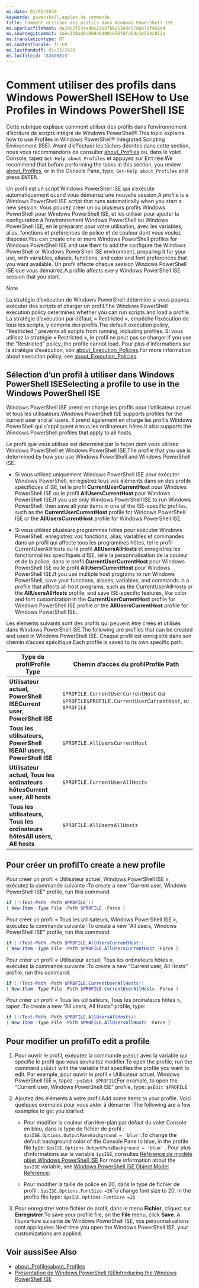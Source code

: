 ```yaml
---
ms.date: 01/02/2020
keywords: powershell,applet de commande
title: Comment utiliser des profils dans Windows PowerShell ISE
ms.openlocfilehash: da7dc2f234ad0c2968fbb213e9e57da875f456e4
ms.sourcegitcommit: 2aec310ad0c0b048400cb56f6fa64c1e554c812a
ms.translationtype: HT
ms.contentlocale: fr-FR
ms.lasthandoff: 05/23/2020
ms.locfileid: "83808815"
---
```

# <a name="how-to-use-profiles-in-windows-powershell-ise"></a><span data-ttu-id="7862f-103">Comment utiliser des profils dans Windows PowerShell ISE</span><span class="sxs-lookup"><span data-stu-id="7862f-103">How to Use Profiles in Windows PowerShell ISE</span></span>

<span data-ttu-id="7862f-104">Cette rubrique explique comment utiliser des profils dans l’environnement d’écriture de scripts intégré de Windows PowerShell®.</span><span class="sxs-lookup"><span data-stu-id="7862f-104">This topic explains how to use Profiles in Windows PowerShell® Integrated Scripting Environment (ISE).</span></span> <span data-ttu-id="7862f-105">Avant d’effectuer les tâches décrites dans cette section, nous vous recommandons de consulter [about_Profiles](/powershell/module/microsoft.powershell.core/about/about_profiles) ou, dans le volet Console, tapez `Get-Help about_Profiles` et appuyez sur <kbd>Entrée</kbd>.</span><span class="sxs-lookup"><span data-stu-id="7862f-105">We recommend that before performing the tasks in this section, you review [about_Profiles](/powershell/module/microsoft.powershell.core/about/about_profiles), or in the Console Pane, type, `Get-Help about_Profiles` and press <kbd>ENTER</kbd>.</span></span>

<span data-ttu-id="7862f-106">Un profil est un script Windows PowerShell ISE qui s’exécute automatiquement quand vous démarrez une nouvelle session.</span><span class="sxs-lookup"><span data-stu-id="7862f-106">A profile is a Windows PowerShell ISE script that runs automatically when you start a new session.</span></span>
<span data-ttu-id="7862f-107">Vous pouvez créer un ou plusieurs profils Windows PowerShell pour Windows PowerShell ISE, et les utiliser pour ajouter la configuration à l’environnement Windows PowerShell ou Windows PowerShell ISE, en le préparant pour votre utilisation, avec les variables, alias, fonctions et préférences de police et de couleur dont vous voulez disposer.</span><span class="sxs-lookup"><span data-stu-id="7862f-107">You can create one or more Windows PowerShell profiles for Windows PowerShell ISE and use them to add the configure the Windows PowerShell or Windows PowerShell ISE environment, preparing it for your use, with variables, aliases, functions, and color and font preferences that you want available.</span></span> <span data-ttu-id="7862f-108">Un profil affecte chaque session Windows PowerShell ISE que vous démarrez.</span><span class="sxs-lookup"><span data-stu-id="7862f-108">A profile affects every Windows PowerShell ISE session that you start.</span></span>

> [!NOTE]
> <span data-ttu-id="7862f-109">La stratégie d’exécution de Windows PowerShell détermine si vous pouvez exécuter des scripts et charger un profil.</span><span class="sxs-lookup"><span data-stu-id="7862f-109">The Windows PowerShell execution policy determines whether you can run scripts and load a profile.</span></span>
> <span data-ttu-id="7862f-110">La stratégie d’exécution par défaut, « Restricted », empêche l’exécution de tous les scripts, y compris des profils.</span><span class="sxs-lookup"><span data-stu-id="7862f-110">The default execution policy, “Restricted,” prevents all scripts from running, including profiles.</span></span>
> <span data-ttu-id="7862f-111">Si vous utilisez la stratégie « Restricted », le profil ne peut pas se charger.</span><span class="sxs-lookup"><span data-stu-id="7862f-111">If you use the “Restricted” policy, the profile cannot load.</span></span> <span data-ttu-id="7862f-112">Pour plus d’informations sur la stratégie d’exécution, voir [about_Execution_Policies](/powershell/module/microsoft.powershell.core/about/about_execution_policies).</span><span class="sxs-lookup"><span data-stu-id="7862f-112">For more information about execution policy, see [about_Execution_Policies](/powershell/module/microsoft.powershell.core/about/about_execution_policies).</span></span>

## <a name="selecting-a-profile-to-use-in-the-windows-powershell-ise"></a><span data-ttu-id="7862f-113">Sélection d’un profil à utiliser dans Windows PowerShell ISE</span><span class="sxs-lookup"><span data-stu-id="7862f-113">Selecting a profile to use in the Windows PowerShell ISE</span></span>

<span data-ttu-id="7862f-114">Windows PowerShell ISE prend en charge les profils pour l’utilisateur actuel et tous les utilisateurs.</span><span class="sxs-lookup"><span data-stu-id="7862f-114">Windows PowerShell ISE supports profiles for the current user and all users.</span></span> <span data-ttu-id="7862f-115">Il prend également en charge les profils Windows PowerShell qui s’appliquent à tous les ordinateurs hôtes.</span><span class="sxs-lookup"><span data-stu-id="7862f-115">It also supports the Windows PowerShell profiles that apply to all hosts.</span></span>

<span data-ttu-id="7862f-116">Le profil que vous utilisez est déterminé par la façon dont vous utilisez Windows PowerShell et Windows PowerShell ISE.</span><span class="sxs-lookup"><span data-stu-id="7862f-116">The profile that you use is determined by how you use Windows PowerShell and Windows PowerShell ISE.</span></span>

- <span data-ttu-id="7862f-117">Si vous utilisez uniquement Windows PowerShell ISE pour exécuter Windows PowerShell, enregistrez tous vos éléments dans un des profils spécifiques d’ISE, tel le profil **CurrentUserCurrentHost** pour Windows PowerShell ISE ou le profil **AllUsersCurrentHost** pour Windows PowerShell ISE.</span><span class="sxs-lookup"><span data-stu-id="7862f-117">If you use only Windows PowerShell ISE to run Windows PowerShell, then save all your items in one of the ISE-specific profiles, such as the **CurrentUserCurrentHost** profile for Windows PowerShell ISE or the **AllUsersCurrentHost** profile for Windows PowerShell ISE.</span></span>

- <span data-ttu-id="7862f-118">Si vous utilisez plusieurs programmes hôtes pour exécuter Windows PowerShell, enregistrez vos fonctions, alias, variables et commandes dans un profil qui affecte tous les programmes hôtes, tel le profil CurrentUserAllHosts ou le profil **AllUsersAllHosts** et enregistrez les fonctionnalités spécifiques d’ISE, telle la personnalisation de la couleur et de la police, dans le profil **CurrentUserCurrentHost** pour Windows PowerShell ISE ou le profil **AllUsersCurrentHost** pour Windows PowerShell ISE.</span><span class="sxs-lookup"><span data-stu-id="7862f-118">If you use multiple host programs to run Windows PowerShell, save your functions, aliases, variables, and commands in a profile that affects all host programs, such as the CurrentUserAllHosts or the **AllUsersAllHosts** profile, and save ISE-specific features, like color and font customization in the **CurrentUserCurrentHost** profile for Windows PowerShell ISE profile or the **AllUsersCurrentHost** profile for Windows PowerShell ISE.</span></span>

<span data-ttu-id="7862f-119">Les éléments suivants sont des profils qui peuvent être créés et utilisés dans Windows PowerShell ISE.</span><span class="sxs-lookup"><span data-stu-id="7862f-119">The following are profiles that can be created and used in Windows PowerShell ISE.</span></span> <span data-ttu-id="7862f-120">Chaque profil est enregistré dans son chemin d’accès spécifique.</span><span class="sxs-lookup"><span data-stu-id="7862f-120">Each profile is saved to its own specific path.</span></span>

|           <span data-ttu-id="7862f-121">Type de profil</span><span class="sxs-lookup"><span data-stu-id="7862f-121">Profile Type</span></span>           |                   <span data-ttu-id="7862f-122">Chemin d’accès du profil</span><span class="sxs-lookup"><span data-stu-id="7862f-122">Profile Path</span></span>                   |
| -------------------------------- | ------------------------------------------------ |
| <span data-ttu-id="7862f-123">**Utilisateur actuel, PowerShell ISE**</span><span class="sxs-lookup"><span data-stu-id="7862f-123">**Current user, PowerShell ISE**</span></span> | <span data-ttu-id="7862f-124">`$PROFILE.CurrentUserCurrentHost` ou `$PROFILE`</span><span class="sxs-lookup"><span data-stu-id="7862f-124">`$PROFILE.CurrentUserCurrentHost`, or `$PROFILE`</span></span> |
| <span data-ttu-id="7862f-125">**Tous les utilisateurs, PowerShell ISE**</span><span class="sxs-lookup"><span data-stu-id="7862f-125">**All users, PowerShell ISE**</span></span>    | `$PROFILE.AllUsersCurrentHost`                   |
| <span data-ttu-id="7862f-126">**Utilisateur actuel, Tous les ordinateurs hôtes**</span><span class="sxs-lookup"><span data-stu-id="7862f-126">**Current user, All hosts**</span></span>      | `$PROFILE.CurrentUserAllHosts`                   |
| <span data-ttu-id="7862f-127">**Tous les utilisateurs, Tous les ordinateurs hôtes**</span><span class="sxs-lookup"><span data-stu-id="7862f-127">**All users, All hosts**</span></span>         | `$PROFILE.AllUsersAllHosts`                      |

## <a name="to-create-a-new-profile"></a><span data-ttu-id="7862f-128">Pour créer un profil</span><span class="sxs-lookup"><span data-stu-id="7862f-128">To create a new profile</span></span>

<span data-ttu-id="7862f-129">Pour créer un profil « Utilisateur actuel, Windows PowerShell ISE », exécutez la commande suivante :</span><span class="sxs-lookup"><span data-stu-id="7862f-129">To create a new “Current user, Windows PowerShell ISE” profile, run this command:</span></span>

```powershell
if (!(Test-Path -Path $PROFILE ))
{ New-Item -Type File -Path $PROFILE -Force }
```

<span data-ttu-id="7862f-130">Pour créer un profil « Tous les utilisateurs, Windows PowerShell ISE », exécutez la commande suivante :</span><span class="sxs-lookup"><span data-stu-id="7862f-130">To create a new “All users, Windows PowerShell ISE” profile, run this command:</span></span>

```powershell
if (!(Test-Path -Path $PROFILE.AllUsersCurrentHost))
{ New-Item -Type File -Path $PROFILE.AllUsersCurrentHost -Force }
```

<span data-ttu-id="7862f-131">Pour créer un profil « Utilisateur actuel, Tous les ordinateurs hôtes », exécutez la commande suivante :</span><span class="sxs-lookup"><span data-stu-id="7862f-131">To create a new “Current user, All Hosts” profile, run this command:</span></span>

```powershell
if (!(Test-Path -Path $PROFILE.CurrentUserAllHosts))
{ New-Item -Type File -Path $PROFILE.CurrentUserAllHosts -Force }
```

<span data-ttu-id="7862f-132">Pour créer un profil « Tous les utilisateurs, Tous les ordinateurs hôtes », tapez :</span><span class="sxs-lookup"><span data-stu-id="7862f-132">To create a new “All users, All Hosts” profile, type:</span></span>

```powershell
if (!(Test-Path -Path $PROFILE.AllUsersAllHosts))
{ New-Item -Type File -Path $PROFILE.AllUsersAllHosts -Force }
```

## <a name="to-edit-a-profile"></a><span data-ttu-id="7862f-133">Pour modifier un profil</span><span class="sxs-lookup"><span data-stu-id="7862f-133">To edit a profile</span></span>

1. <span data-ttu-id="7862f-134">Pour ouvrir le profil, exécutez la commande `psEdit` avec la variable qui spécifie le profil que vous souhaitez modifier.</span><span class="sxs-lookup"><span data-stu-id="7862f-134">To open the profile, run the command `psEdit` with the variable that specifies the profile you want to edit.</span></span> <span data-ttu-id="7862f-135">Par exemple, pour ouvrir le profil « Utilisateur actuel, Windows PowerShell ISE », tapez : `psEdit $PROFILE`</span><span class="sxs-lookup"><span data-stu-id="7862f-135">For example, to open the “Current user, Windows PowerShell ISE” profile, type: `psEdit $PROFILE`</span></span>

2. <span data-ttu-id="7862f-136">Ajoutez des éléments à votre profil.</span><span class="sxs-lookup"><span data-stu-id="7862f-136">Add some items to your profile.</span></span> <span data-ttu-id="7862f-137">Voici quelques exemples pour vous aider à démarrer :</span><span class="sxs-lookup"><span data-stu-id="7862f-137">The following are a few examples to get you started:</span></span>

   - <span data-ttu-id="7862f-138">Pour modifier la couleur d’arrière-plan par défaut du volet Console en bleu, dans le type de fichier de profil : `$psISE.Options.OutputPaneBackground = 'blue'`.</span><span class="sxs-lookup"><span data-stu-id="7862f-138">To change the default background color of the Console Pane to blue, in the profile file type: `$psISE.Options.OutputPaneBackground = 'blue'` .</span></span> <span data-ttu-id="7862f-139">Pour plus d’informations sur la variable `$psISE`, consultez [Référence de modèle objet Windows PowerShell ISE](object-model/The-ISE-Object-Model-Hierarchy.md).</span><span class="sxs-lookup"><span data-stu-id="7862f-139">For more information about the `$psISE` variable, see [Windows PowerShell ISE Object Model Reference](object-model/The-ISE-Object-Model-Hierarchy.md).</span></span>

   - <span data-ttu-id="7862f-140">Pour modifier la taille de police en 20, dans le type de fichier de profil : `$psISE.Options.FontSize =20`</span><span class="sxs-lookup"><span data-stu-id="7862f-140">To change font size to 20, in the profile file type: `$psISE.Options.FontSize =20`</span></span>

3. <span data-ttu-id="7862f-141">Pour enregistrer votre fichier de profil, dans le menu **Fichier**, cliquez sur **Enregistrer**.</span><span class="sxs-lookup"><span data-stu-id="7862f-141">To save your profile file, on the **File** menu, click **Save**.</span></span> <span data-ttu-id="7862f-142">À l’ouverture suivante de Windows PowerShell ISE, vos personnalisations sont appliquées.</span><span class="sxs-lookup"><span data-stu-id="7862f-142">Next time you open the Windows PowerShell ISE, your customizations are applied.</span></span>

## <a name="see-also"></a><span data-ttu-id="7862f-143">Voir aussi</span><span class="sxs-lookup"><span data-stu-id="7862f-143">See Also</span></span>

- [<span data-ttu-id="7862f-144">about_Profiles</span><span class="sxs-lookup"><span data-stu-id="7862f-144">about_Profiles</span></span>](/powershell/module/microsoft.powershell.core/about/about_profiles)
- [<span data-ttu-id="7862f-145">Présentation de Windows PowerShell ISE</span><span class="sxs-lookup"><span data-stu-id="7862f-145">Introducing the Windows PowerShell ISE</span></span>](Introducing-the-Windows-PowerShell-ISE.md)

